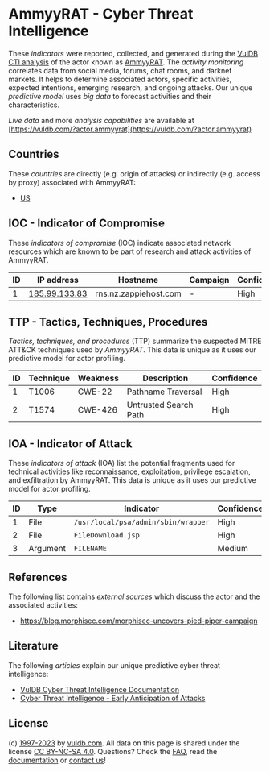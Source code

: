# AmmyyRAT - Cyber Threat Intelligence

These _indicators_ were reported, collected, and generated during the [VulDB CTI analysis](https://vuldb.com/?kb.cti) of the actor known as [AmmyyRAT](https://vuldb.com/?actor.ammyyrat). The _activity monitoring_ correlates data from social media, forums, chat rooms, and darknet markets. It helps to determine associated actors, specific activities, expected intentions, emerging research, and ongoing attacks. Our unique _predictive model_ uses _big data_ to forecast activities and their characteristics.

_Live data_ and more _analysis capabilities_ are available at [https://vuldb.com/?actor.ammyyrat](https://vuldb.com/?actor.ammyyrat)

## Countries

These _countries_ are directly (e.g. origin of attacks) or indirectly (e.g. access by proxy) associated with AmmyyRAT:

* [US](https://vuldb.com/?country.us)

## IOC - Indicator of Compromise

These _indicators of compromise_ (IOC) indicate associated network resources which are known to be part of research and attack activities of AmmyyRAT.

ID | IP address | Hostname | Campaign | Confidence
-- | ---------- | -------- | -------- | ----------
1 | [185.99.133.83](https://vuldb.com/?ip.185.99.133.83) | rns.nz.zappiehost.com | - | High

## TTP - Tactics, Techniques, Procedures

_Tactics, techniques, and procedures_ (TTP) summarize the suspected MITRE ATT&CK techniques used by _AmmyyRAT_. This data is unique as it uses our predictive model for actor profiling.

ID | Technique | Weakness | Description | Confidence
-- | --------- | -------- | ----------- | ----------
1 | T1006 | CWE-22 | Pathname Traversal | High
2 | T1574 | CWE-426 | Untrusted Search Path | High

## IOA - Indicator of Attack

These _indicators of attack_ (IOA) list the potential fragments used for technical activities like reconnaissance, exploitation, privilege escalation, and exfiltration by AmmyyRAT. This data is unique as it uses our predictive model for actor profiling.

ID | Type | Indicator | Confidence
-- | ---- | --------- | ----------
1 | File | `/usr/local/psa/admin/sbin/wrapper` | High
2 | File | `FileDownload.jsp` | High
3 | Argument | `FILENAME` | Medium

## References

The following list contains _external sources_ which discuss the actor and the associated activities:

* https://blog.morphisec.com/morphisec-uncovers-pied-piper-campaign

## Literature

The following _articles_ explain our unique predictive cyber threat intelligence:

* [VulDB Cyber Threat Intelligence Documentation](https://vuldb.com/?kb.cti)
* [Cyber Threat Intelligence - Early Anticipation of Attacks](https://www.scip.ch/en/?labs.20201022)

## License

(c) [1997-2023](https://vuldb.com/?kb.changelog) by [vuldb.com](https://vuldb.com/?kb.about). All data on this page is shared under the license [CC BY-NC-SA 4.0](https://creativecommons.org/licenses/by-nc-sa/4.0/). Questions? Check the [FAQ](https://vuldb.com/?kb.faq), read the [documentation](https://vuldb.com/?kb) or [contact us](https://vuldb.com/?contact)!
